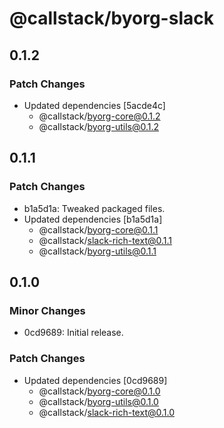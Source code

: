 # @callstack/byorg-slack

## 0.1.2

### Patch Changes

- Updated dependencies [5acde4c]
  - @callstack/byorg-core@0.1.2
  - @callstack/byorg-utils@0.1.2

## 0.1.1

### Patch Changes

- b1a5d1a: Tweaked packaged files.
- Updated dependencies [b1a5d1a]
  - @callstack/byorg-core@0.1.1
  - @callstack/slack-rich-text@0.1.1
  - @callstack/byorg-utils@0.1.1

## 0.1.0

### Minor Changes

- 0cd9689: Initial release.

### Patch Changes

- Updated dependencies [0cd9689]
  - @callstack/byorg-core@0.1.0
  - @callstack/byorg-utils@0.1.0
  - @callstack/slack-rich-text@0.1.0
